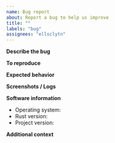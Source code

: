 ```yaml
---
name: Bug report
about: Report a bug to help us improve
title: ""
labels: "bug"
assignees: "ellsclytn"
---
```


**Describe the bug**

<!--- A clear and concise description of what the bug is. -->

**To reproduce**

<!---
Steps to reproduce the behavior:
1. Build with '...' arguments
2. Run with '....' configuration options
3. See error
-->

**Expected behavior**

<!--- A clear and concise description of what you expected to happen. -->

**Screenshots / Logs**

<!--- If applicable, add screenshots to help explain your problem. -->

**Software information**

<!--- Please fill the following fields -->

- Operating system: <!--- e.g. Arch GNU/Linux x86_64 5.4.8-arch1-1 -->
- Rust version: <!--- e.g. rustc 1.60.0-nightly (e789f3a3a 2022-02-11) -->
- Project version: <!--- e.g. 0.1.0 -->

**Additional context**

<!--- Add any other context about the problem here. -->
